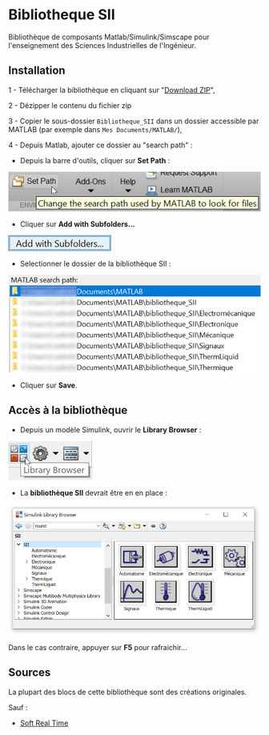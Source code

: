 # Bibliotheque SII
Bibliothèque de composants Matlab/Simulink/Simscape pour l'enseignement des Sciences Industrielles de l'Ingénieur.

## Installation
 1 - Télécharger la bibliothèque en cliquant sur "[Download ZIP](https://github.com/cedrick-f/bibliotheque_SII/archive/master.zip)",
 
 2 - Dézipper le contenu du fichier zip
 
 3 - Copier le sous-dossier `Bibliotheque_SII` dans un dossier accessible par MATLAB (par exemple dans `Mes Documents/MATLAB/`),
 
 4 - Depuis Matlab, ajouter ce dossier au "search path" :
 
 * Depuis la barre d'outils, cliquer sur **Set Path** :
     
 ![Bouton Set Path](/Images/MATLAB_Boutton_Set_path.png)
 
 * Cliquer sur **Add with Subfolders...**
     
 ![Bouton Add with Subfolders](/Images/MATLAB_Boutton_AddwithSF.png)
 
 * Selectionner le dossier de la bibliothèque SII :
     
 ![Search Path](/Images/MATLAB_Path.png)
 
 * Cliquer sur **Save**.
 
 
## Accès à la bibliothèque
* Depuis un modèle Simulink, ouvrir le **Library Browser** :

![Bouton Library Browser](/Images/MATLAB_Library_Browser.png)

* La **bibliothèque SII** devrait être en en place :

![Bibliothèque dans le Browser](/Images/MATLAB_Bibli_SSI.PNG)
 
Dans le cas contraire, appuyer sur **F5** pour rafraichir...


## Sources
La plupart des blocs de cette bibliothèque sont des créations originales.

Sauf :
 * [Soft Real Time](http://www.mathworks.com/matlabcentral/fileexchange/21908-simulink%C2%AE-real-time-execution)

